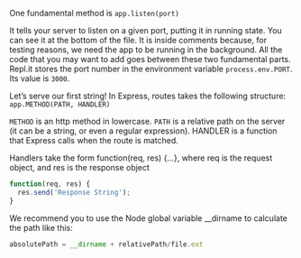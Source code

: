One fundamental method is `app.listen(port)`

 It tells your server to listen on a given port, putting it in running state. You can see it at the bottom of the file. It is inside comments because, for testing reasons, we need the app to be running in the background. All the code that you may want to add goes between these two fundamental parts. Repl.it stores the port number in the environment variable `process.env.PORT`. Its value is `3000`.
 
 Let’s serve our first string! In Express, routes takes the following structure: `app.METHOD(PATH, HANDLER)`
 
 `METHOD` is an http method in lowercase. `PATH` is a relative path on the server (it can be a string, or even a regular expression). HANDLER is a function that Express calls when the route is matched.

Handlers take the form function(req, res) {...}, where req is the request object, and res is the response object

```js
function(req, res) {
  res.send('Response String');
}
```


We recommend you to use the Node global variable __dirname to calculate the path like this:
```js
absolutePath = __dirname + relativePath/file.ext
```